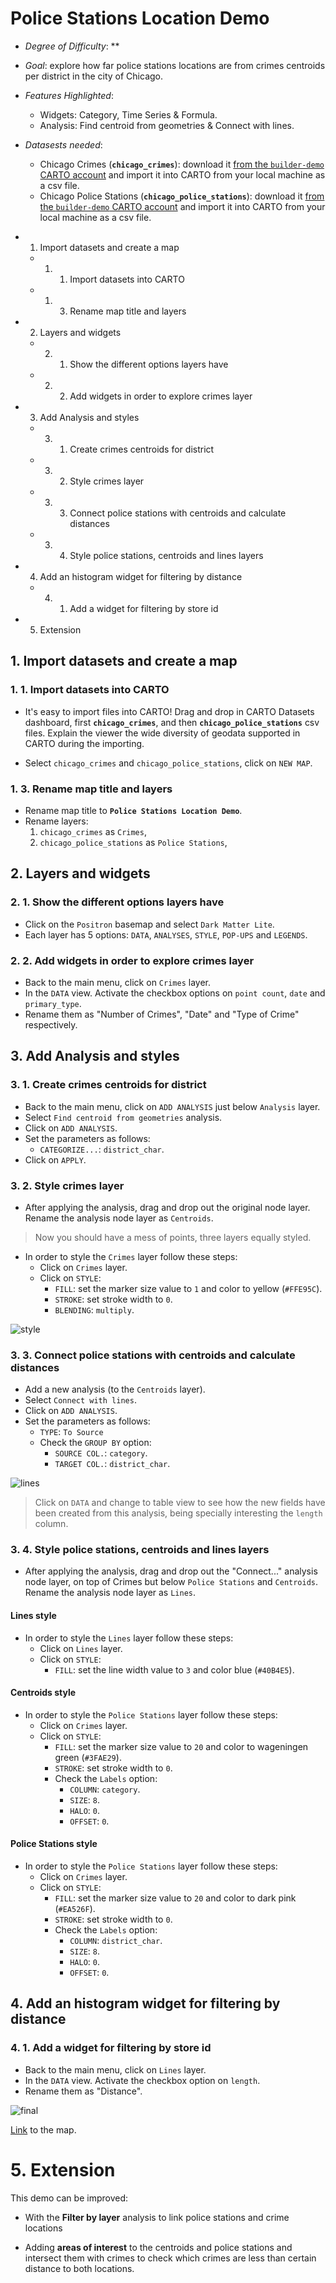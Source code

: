 # Police Stations Location Demo

* *Degree of Difficulty*: **

* *Goal*: explore how far police stations locations are from crimes centroids per district in the city of Chicago.

* *Features Highlighted*:
  * Widgets: Category, Time Series & Formula.
  * Analysis: Find centroid from geometries & Connect with lines.

* *Datasests needed*:
  * Chicago Crimes (**`chicago_crimes`**): download it [from the `builder-demo` CARTO account](https://team.carto.com/u/builder-demo/tables/chicago_crimes/public) and import it into CARTO from your local machine as a csv file.
  * Chicago Police Stations (**`chicago_police_stations`**): download it [from the `builder-demo` CARTO account](https://team.carto.com/u/builder-demo/tables/chicago_police_stations/public) and import it into CARTO from your local machine as a csv file.

<!-- MarkdownTOC -->

  - 1. Import datasets and create a map
    - 1. 1. Import datasets into CARTO
    - 1. 3. Rename map title and layers
  - 2. Layers and widgets
    - 2. 1. Show the different options layers have
    - 2. 2. Add widgets in order to explore crimes layer
  - 3. Add Analysis and styles
    - 3. 1. Create crimes centroids for district
    - 3. 2. Style crimes layer
    - 3. 3. Connect police stations with centroids and calculate distances
    - 3. 4. Style police stations, centroids and lines layers
  - 4. Add an histogram widget for filtering by distance
    - 4. 1. Add a widget for filtering by store id
- 5. Extension

<!-- /MarkdownTOC -->

## 1. Import datasets and create a map

### 1. 1. Import datasets into CARTO

* It's easy to import files into CARTO! Drag and drop in CARTO Datasets dashboard, first **`chicago_crimes`**, and then **`chicago_police_stations`** csv files. Explain the viewer the wide diversity of geodata supported in CARTO during the importing.

* Select `chicago_crimes` and `chicago_police_stations`, click on `NEW MAP`.

### 1. 3. Rename map title and layers

* Rename map title to **`Police Stations Location Demo`**.
* Rename layers:
  1. `chicago_crimes` as `Crimes`,
  2. `chicago_police_stations` as `Police Stations`,

## 2. Layers and widgets

### 2. 1. Show the different options layers have

* Click on the `Positron` basemap and select `Dark Matter Lite`.
* Each layer has 5 options: `DATA`, `ANALYSES`, `STYLE`, `POP-UPS` and `LEGENDS`.

### 2. 2. Add widgets in order to explore crimes layer

* Back to the main menu, click on `Crimes` layer.
* In the `DATA` view. Activate the checkbox options on `point count`, `date` and `primary_type`.
* Rename them as "Number of Crimes", "Date" and "Type of Crime" respectively.

## 3. Add Analysis and styles

### 3. 1. Create crimes centroids for district

* Back to the main menu, click on `ADD ANALYSIS` just below `Analysis` layer.
* Select `Find centroid from geometries` analysis.
* Click on `ADD ANALYSIS`.
* Set the parameters as follows:
  * `CATEGORIZE...`: `district_char`.
* Click on `APPLY`.

### 3. 2. Style crimes layer

* After applying the analysis, drag and drop out the original node layer. Rename the analysis node layer as `Centroids`.

> Now you should have a mess of points, three layers equally styled.

* In order to style the `Crimes` layer follow these steps:
  * Click on `Crimes` layer.
  * Click on `STYLE`:
    * `FILL`: set the marker size value to `1` and color to yellow (`#FFE95C`).
    * `STROKE`: set stroke width to `0`.
    * `BLENDING`: `multiply`.

![style](imgs/chicago/01-data.png)

### 3. 3. Connect police stations with centroids and calculate distances

* Add a new analysis (to the `Centroids` layer).
* Select `Connect with lines`.
* Click on `ADD ANALYSIS`.
* Set the parameters as follows:
  * `TYPE`: `To Source`
  * Check the `GROUP BY` option:
    * `SOURCE COL.`: `category`.
    * `TARGET COL.`: `district_char`.

![lines](imgs/chicago/02-lines.png)

> Click on `DATA` and change to table view to see how the new fields have been created from this analysis, being specially interesting the `length` column.

### 3. 4. Style police stations, centroids and lines layers

* After applying the analysis, drag and drop out the "Connect..." analysis node layer, on top of Crimes but below `Police Stations` and `Centroids`. Rename the analysis node layer as `Lines`.

#### Lines style

* In order to style the `Lines` layer follow these steps:
  * Click on `Lines` layer.
  * Click on `STYLE`:
    * `FILL`: set the line width value to `3` and color blue (`#40B4E5`).

#### Centroids style

* In order to style the `Police Stations` layer follow these steps:
  * Click on `Crimes` layer.
  * Click on `STYLE`:
    * `FILL`: set the marker size value to `20` and color to wageningen green (`#3FAE29`).
    * `STROKE`: set stroke width to `0`.
    * Check the `Labels` option:
      * `COLUMN`: `category`.
      * `SIZE`: `8`.
      * `HALO`: `0`.
      * `OFFSET`: `0`.

#### Police Stations style

* In order to style the `Police Stations` layer follow these steps:
  * Click on `Crimes` layer.
  * Click on `STYLE`:
    * `FILL`: set the marker size value to `20` and color to dark pink (`#EA526F`).
    * `STROKE`: set stroke width to `0`.
    * Check the `Labels` option:
      * `COLUMN`: `district_char`.
      * `SIZE`: `8`.
      * `HALO`: `0`.
      * `OFFSET`: `0`.

## 4. Add an histogram widget for filtering by distance

### 4. 1. Add a widget for filtering by store id

* Back to the main menu, click on `Lines` layer.
* In the `DATA` view. Activate the checkbox option on `length`.
* Rename them as "Distance".

![final](imgs/chicago/03-final.png)

[Link](https://builder-demo.carto.com/builder/f0f77986-8dd7-4a33-82f8-99e7cec8fdee/embed) to the map.

# 5. Extension

This demo can be improved:

* With the **Filter by layer** analysis to link police stations and crime locations

* Adding **areas of interest** to the centroids and police stations and intersect them with crimes to check which crimes are less than certain distance to both locations.